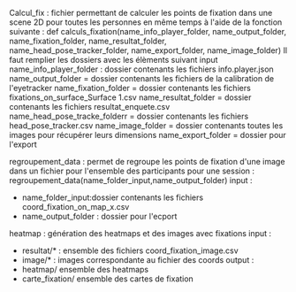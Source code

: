 
Calcul_fix : fichier permettant de calculer les points de fixation dans une scene 2D pour toutes les personnes en même temps à l'aide de la fonction suivante : 
def calculs_fixation(name_info_player_folder,
                     name_output_folder,
                     name_fixation_folder,
                     name_resultat_folder,
                     name_head_pose_tracker_folder,
                     name_export_folder,
                     name_image_folder)
Il faut remplier les dossiers avec les élèments suivant 
input 
name_info_player_folder :  dossier contenants les fichiers info.player.json
name_output_folder =  dossier contenants les fichiers de la calibration de l'eyetracker 
name_fixation_folder = dossier contenants les fichiers fixations_on_surface_Surface 1.csv
name_resultat_folder =  dossier contenants les fichiers resultat_enquete.csv 
name_head_pose_tracke_folderr = dossier contenants les fichiers head_pose_tracker.csv
name_image_folder = dossier contenants toutes les images pour récupérer leurs dimensions
name_export_folder = dossier pour l'export 



regroupement_data : permet de regroupe les points de fixation d'une image dans un fichier pour l'ensemble des participants pour une session  :
regroupement_data(name_folder_input,name_output_folder)
input : 
- name_folder_input:dossier contenants les fichiers coord_fixation_on_map_x.csv
- name_output_folder : dossier pour l'ecport 


heatmap : génération des heatmaps et des images avec fixations
input :
 - resultat/* : ensemble des fichiers coord_fixation_image.csv
 - image/* : images correspondante au fichier des coords
output : 
 - heatmap/ ensemble des heatmaps
 - carte_fixation/ ensemble des cartes de fixation 